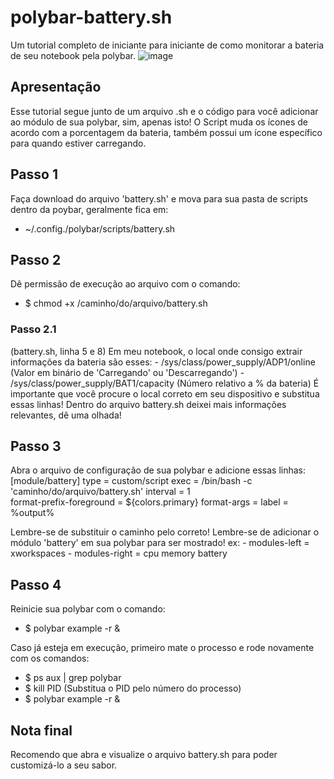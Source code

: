 # polybar-battery.sh
Um tutorial completo de iniciante para iniciante de como monitorar a bateria de seu notebook pela polybar.
![image](https://user-images.githubusercontent.com/117837570/229532231-855892cc-ee18-443e-a229-9e199914cd0d.png)

## Apresentação
Esse tutorial segue junto de um arquivo .sh e o código para você adicionar ao módulo de sua polybar, sim, apenas isto! O Script muda os ícones de acordo com a porcentagem da bateria, também possui um ícone específico para quando estiver carregando.

## Passo 1
Faça download do arquivo 'battery.sh' e mova para sua pasta de scripts dentro da poybar, geralmente fica em:
  - ~/.config./polybar/scripts/battery.sh

## Passo 2
Dê permissão de execução ao arquivo com o comando:
  - $ chmod +x /caminho/do/arquivo/battery.sh

  ### Passo 2.1
  (battery.sh, linha 5 e 8)
  Em meu notebook, o local onde consigo extrair informações da bateria são esses:
    - /sys/class/power_supply/ADP1/online (Valor em binário de 'Carregando' ou 'Descarregando')
    - /sys/class/power_supply/BAT1/capacity (Número relativo a % da bateria)
  É importante que você procure o local correto em seu dispositivo e substitua essas linhas!
  Dentro do arquivo battery.sh deixei mais informações relevantes, dê uma olhada!

## Passo 3
Abra o arquivo de configuração de sua polybar e adicione essas linhas:
  [module/battery]
  type = custom/script
  exec = /bin/bash -c 'caminho/do/arquivo/battery.sh'
  interval = 1    
  format-prefix-foreground = ${colors.primary}
  format-args = <label>
  label = %output%

Lembre-se de substituir o caminho pelo correto!
Lembre-se de adicionar o módulo 'battery' em sua polybar para ser mostrado!
  ex:
    - modules-left = xworkspaces
    - modules-right = cpu memory battery
    
## Passo 4
Reinicie sua polybar com o comando:
  - $ polybar example -r &

Caso já esteja em execução, primeiro mate o processo e rode novamente com os comandos:
  - $ ps aux | grep polybar
  - $ kill PID (Substitua o PID pelo número do processo)
  - $ polybar example -r &
  
## Nota final
Recomendo que abra e visualize o arquivo battery.sh para poder customizá-lo a seu sabor.
